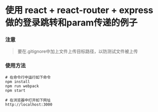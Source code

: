 # 使用 react + react-router + express 做的登录跳转和param传递的例子

### 注意
> 要在.gitignore中加上文件上传目标路径，以防测试文件被上传

### 使用方法

```
# 在命令行中运行如下命令
npm install
npm run webpack
npm start

# 在浏览器中打开如下网址
http://localhost:3000

```


